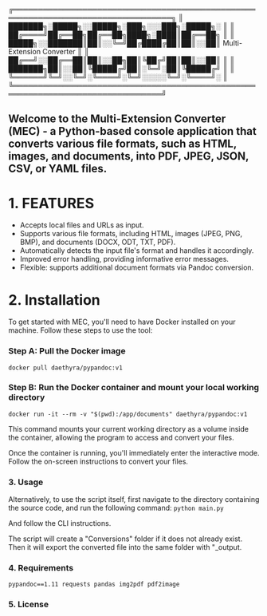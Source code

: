 ╔══════════════════════════════════════════════════════════════════════════════════╗
║ ███████╗░█████╗░░█████╗░███╗░░░███╗░█████╗░                                    ║
║ ██╔════╝██╔══██╗██╔══██╗████╗░████║██╔══██╗                                    ║
║ █████╗░░███████║██║░░╚═╝██╔████╔██║██║░░██║    Multi-Extension Converter      ║
║ ██╔══╝░░██╔══██║██║░░██╗██║╚██╔╝██║██║░░██║                                    ║
║ ███████╗██║░░██║╚█████╔╝██║░╚═╝░██║╚█████╔╝                                    ║
║ ╚══════╝╚═╝░░╚═╝░╚════╝░╚═╝░░░░░╚═╝░╚════╝░                                    ║
╚════════════════════════════════════════════════════════════════════════════════╝

## Welcome to the Multi-Extension Converter (MEC) - a Python-based console application that converts various file formats, such as HTML, images, and documents, into PDF, JPEG, JSON, CSV, or YAML files.

# 1. FEATURES
- Accepts local files and URLs as input.
- Supports various file formats, including HTML, images (JPEG, PNG, BMP), and documents (DOCX, ODT, TXT, PDF).
- Automatically detects the input file's format and handles it accordingly.
- Improved error handling, providing informative error messages.
- Flexible: supports additional document formats via Pandoc conversion.

# 2. Installation
To get started with MEC, you'll need to have Docker installed on your machine. Follow these steps to use the tool:

### Step A: Pull the Docker image
`docker pull daethyra/pypandoc:v1`

### Step B: Run the Docker container and mount your local working directory
`docker run -it --rm -v "$(pwd):/app/documents" daethyra/pypandoc:v1`

This command mounts your current working directory as a volume inside the container, allowing the program to access and convert your files.

Once the container is running, you'll immediately enter the interactive mode. Follow the on-screen instructions to convert your files.

### 3. Usage
Alternatively, to use the script itself, first navigate to the directory containing the source code, and run the following command:
`python main.py`

And follow the CLI instructions.

The script will create a "Conversions" folder if it does not already exist. Then it will export the converted file into the same folder with "_output.

### 4. Requirements
`pypandoc==1.11
requests
pandas
img2pdf
pdf2image`

### 5. License